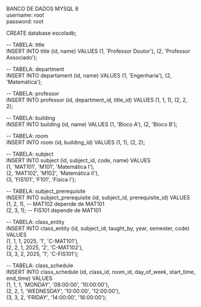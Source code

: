 BANCO DE DADOS MYSQL 8  
username: root  
password: root  

CREATE database escoladb;  

-- TABELA: title  
INSERT INTO title (id, name) VALUES (1, 'Professor Doutor'), (2, 'Professor Associado');  

-- TABELA: department  
INSERT INTO departament (id, name) VALUES (1, 'Engenharia'), (2, 'Matemática');  

-- TABELA: professor  
INSERT INTO professor (id, department_id, title_id) VALUES (1, 1, 1), (2, 2, 2);  

-- TABELA: building  
INSERT INTO building (id, name) VALUES (1, 'Bloco A'), (2, 'Bloco B');  

-- TABELA: room  
INSERT INTO room (id, building_id) VALUES (1, 1), (2, 2);  

-- TABELA: subject  
INSERT INTO subject (id, subject_id, code, name) VALUES   
(1, 'MAT101', 'M101', 'Matemática I'),   
(2, 'MAT102', 'M102', 'Matemática II'),   
(3, 'FIS101', 'F101', 'Física I');  

-- TABELA: subject_prerequisite  
INSERT INTO subject_prerequisite (id, subject_id, prerequisite_id) VALUES   
(1, 2, 1), -- MAT102 depende de MAT101  
(2, 3, 1); -- FIS101 depende de MAT101  

-- TABELA: class_entity  
INSERT INTO class_entity (id, subject_id, taught_by, year, semester, code) VALUES   
(1, 1, 1, 2025, '1', 'C-MAT101'),  
(2, 2, 1, 2025, '2', 'C-MAT102'),  
(3, 3, 2, 2025, '1', 'C-FIS101');  

-- TABELA: class_schedule  
INSERT INTO class_schedule (id, class_id, room_id, day_of_week, start_time, end_time) VALUES   
(1, 1, 1, 'MONDAY', '08:00:00', '10:00:00'),  
(2, 2, 1, 'WEDNESDAY', '10:00:00', '12:00:00'),  
(3, 3, 2, 'FRIDAY', '14:00:00', '16:00:00');  




